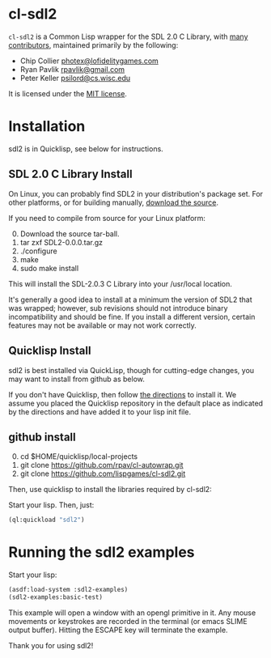# cl-sdl2

`cl-sdl2` is a Common Lisp wrapper for the SDL 2.0 C Library, with [many contributors](https://github.com/lispgames/cl-sdl2/graphs/contributors), maintained primarily by the following:

* Chip Collier <photex@lofidelitygames.com>
* Ryan Pavlik <rpavlik@gmail.com>
* Peter Keller <psilord@cs.wisc.edu>

It is licensed under the [MIT license](https://opensource.org/licenses/MIT).

# Installation

sdl2 is in Quicklisp, see below for instructions.

## SDL 2.0 C Library Install

On Linux, you can probably find SDL2 in your distribution's package
set.  For other platforms, or for building manually, [download the
source](http://www.libsdl.org/download-2.0.php).

If you need to compile from source for your Linux platform:

  0. Download the source tar-ball.
  0. tar zxf SDL2-0.0.0.tar.gz
  0. ./configure
  0. make
  0. sudo make install

This will install the SDL-2.0.3 C Library into your /usr/local location.

It's generally a good idea to install at a minimum the version of SDL2
that was wrapped; however, sub revisions should not introduce binary
incompatibility and should be fine.  If you install a different
version, certain features may not be available or may not work
correctly.

## Quicklisp Install

sdl2 is best installed via QuickLisp, though for cutting-edge changes,
you may want to install from github as below.

If you don't have Quicklisp, then follow [the
directions](http://www.quicklisp.org/beta/) to install it. We assume
you placed the Quicklisp repository in the default place as indicated
by the directions and have added it to your lisp init file.

## github install

  0. cd $HOME/quicklisp/local-projects
  0. git clone https://github.com/rpav/cl-autowrap.git
  0. git clone https://github.com/lispgames/cl-sdl2.git

Then, use quicklisp to install the libraries required by cl-sdl2:

Start your lisp. Then, just:

```lisp
(ql:quickload "sdl2")
```

# Running the sdl2 examples

Start your lisp:

```lisp
(asdf:load-system :sdl2-examples)
(sdl2-examples:basic-test)
```

This example will open a window with an opengl primitive in it. Any mouse
movements or keystrokes are recorded in the terminal (or emacs SLIME output
buffer). Hitting the ESCAPE key will terminate the example.

Thank you for using sdl2!
